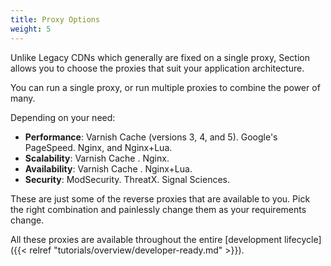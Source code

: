 ```yaml
---
title: Proxy Options
weight: 5
---
```


Unlike Legacy CDNs which generally are fixed on a single proxy, Section allows you to choose the proxies that suit your application architecture.

You can run a single proxy, or run multiple proxies to combine the power of many.

Depending on your need:

* **Performance**: Varnish Cache  (versions 3, 4, and 5). Google's PageSpeed. Nginx, and Nginx+Lua.
* **Scalability**: Varnish Cache . Nginx.
* **Availability**: Varnish Cache . Nginx+Lua.
* **Security**: ModSecurity. ThreatX. Signal Sciences.

These are just some of the reverse proxies that are available to you. Pick the right combination and painlessly change them as your requirements change.

All these proxies are available throughout the entire [development lifecycle]({{< relref "tutorials/overview/developer-ready.md" >}}).